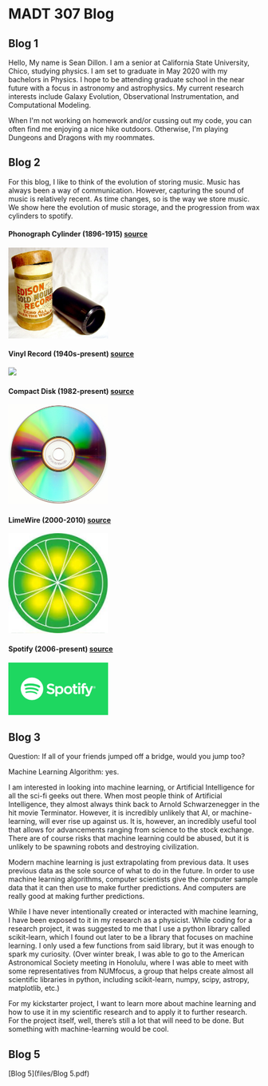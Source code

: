 
   

# MADT 307 Blog

## Blog 1 
Hello, My name is Sean Dillon. I am a senior at California State University, Chico, studying physics. I am set to graduate in May 2020 with my bachelors in Physics. I hope to be attending graduate school in the near future with a focus in astronomy and astrophysics. My current research interests include Galaxy Evolution, Observational Instrumentation, and Computational Modeling.

When I'm not working on homework and/or cussing out my code, you can often find me enjoying a nice hike outdoors. Otherwise, I'm playing Dungeons and Dragons with my roommates.


## Blog 2
For this blog, I like to think of the evolution of storing music. Music has always been a way of communication. However, capturing the sound of music is relatively recent. As time changes, so is the way we store music. We show here the evolution of music storage, and the progression from wax cylinders to spotify. 

#### Phonograph Cylinder (1896-1915) [source](https://en.wikipedia.org/wiki/Phonograph_cylinder)
<img src="images/Edisongoldmoulded.jpg" width="200" >

#### Vinyl Record (1940s-present) [source](https://en.wikipedia.org/wiki/LP_record)
<img src="images/12in-Vinyl-LP-Record-Angle.jpg" width="200" >

#### Compact Disk (1982-present) [source](https://simple.wikipedia.org/wiki/Compact_disc)
<img src="images/CD_autolev_crop.jpg" width="200" >

#### LimeWire (2000-2010) [source](https://www.google.com/url?sa=i&rct=j&q=&esrc=s&source=images&cd=&ved=2ahUKEwif6rbmqa7nAhVNHDQIHQyIBugQjRx6BAgBEAQ&url=https%3A%2F%2Fwww.digitaltrends.com%2Fcomputing%2Flimewire-creators-liable-for-copyright-infringement%2F&psig=AOvVaw3l8lIRp1t8xlQJaezmwVC3&ust=1580576863909825)
<img src="images/limewire.jpg" width="200" >

#### Spotify (2006-present) [source](https://www.spotify.com)
<img src="images/spotify.png" width="200" >

## Blog 3
Question: If all of your friends jumped off a bridge, would you jump too?

Machine Learning Algorithm: yes.

I am interested in looking into machine learning, or Artificial Intelligence for all the sci-fi geeks out there. When most people think of Artificial Intelligence, they almost always think back to Arnold Schwarzenegger in the hit movie Terminator. However, it is incredibly unlikely that AI, or machine-learning, will ever rise up against us. It is, however, an incredibly useful tool that allows for advancements ranging from science to the stock exchange. There are of course risks that machine learning could be abused, but it is unlikely to be spawning robots and destroying civilization. 

Modern machine learning is just extrapolating from previous data. It uses previous data as the sole source of what to do in the future. In order to use machine learning algorithms, computer scientists give the computer sample data that it can then use to make further predictions. And computers are really good at making further predictions. 

While I have never intentionally created or interacted with machine learning, I have been exposed to it in my research as a physicist. While coding for a research project, it was suggested to me that I use a python library called scikit-learn, which I found out later to be a library that focuses on machine learning. I only used a few functions from said library, but it was enough to spark my curiosity. (Over winter break, I was able to go to the American Astronomical Society meeting in Honolulu, where I was able to meet with some representatives from NUMfocus, a group that helps create almost all scientific libraries in python, including scikit-learn, numpy, scipy, astropy, matplotlib, etc.) 

For my kickstarter project, I want to learn more about machine learning and how to use it in my scientific research and to apply it to further research. For the project itself, well, there’s still a lot that will need to be done. But something with machine-learning would be cool. 

## Blog 5
[Blog 5](files/Blog 5.pdf)







